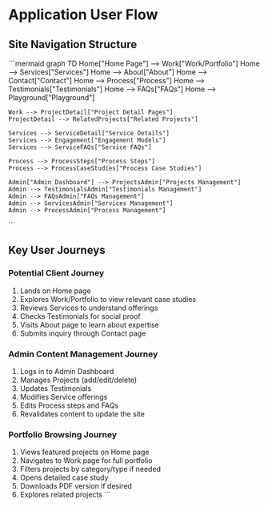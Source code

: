 # Application User Flow

## Site Navigation Structure
\`\`\`mermaid
graph TD
    Home["Home Page"] --> Work["Work/Portfolio"]
    Home --> Services["Services"]
    Home --> About["About"]
    Home --> Contact["Contact"]
    Home --> Process["Process"]
    Home --> Testimonials["Testimonials"]
    Home --> FAQs["FAQs"]
    Home --> Playground["Playground"]
    
    Work --> ProjectDetail["Project Detail Pages"]
    ProjectDetail --> RelatedProjects["Related Projects"]
    
    Services --> ServiceDetail["Service Details"]
    Services --> Engagement["Engagement Models"]
    Services --> ServiceFAQs["Service FAQs"]
    
    Process --> ProcessSteps["Process Steps"]
    Process --> ProcessCaseStudies["Process Case Studies"]
    
    Admin["Admin Dashboard"] --> ProjectsAdmin["Projects Management"]
    Admin --> TestimonialsAdmin["Testimonials Management"]
    Admin --> FAQsAdmin["FAQs Management"]
    Admin --> ServicesAdmin["Services Management"]
    Admin --> ProcessAdmin["Process Management"]
\`\`\`

## Key User Journeys

### Potential Client Journey
1. Lands on Home page
2. Explores Work/Portfolio to view relevant case studies
3. Reviews Services to understand offerings
4. Checks Testimonials for social proof
5. Visits About page to learn about expertise
6. Submits inquiry through Contact page

### Admin Content Management Journey
1. Logs in to Admin Dashboard
2. Manages Projects (add/edit/delete)
3. Updates Testimonials
4. Modifies Service offerings
5. Edits Process steps and FAQs
6. Revalidates content to update the site

### Portfolio Browsing Journey
1. Views featured projects on Home page
2. Navigates to Work page for full portfolio
3. Filters projects by category/type if needed
4. Opens detailed case study
5. Downloads PDF version if desired
6. Explores related projects
\`\`\`
